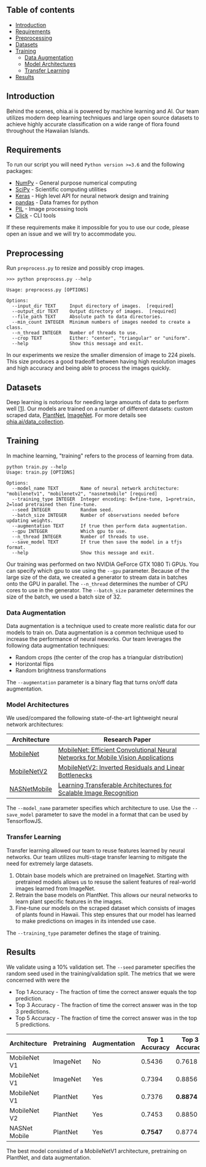## Table of contents

* [Introduction](#introduction)
* [Requirements](#requirements)
* [Preprocessing](#preprocessing)
* [Datasets](#datasets)
* [Training](#training)
   * [Data Augmentation](#data-augmentation)
   * [Model Architectures](#model-architectures)
   * [Transfer Learning](#transfer-learning)
* [Results](#results)

## Introduction

Behind the scenes, ohia.ai is powered by machine learning and AI.  Our team utilizes modern deep learning techniques and large open source datasets to achieve highly accurate classification on a wide range of flora found throughout the Hawaiian Islands.


## Requirements

To run our script you will need `Python version >=3.6` and the following packages:
* [NumPy](http://www.numpy.org/) - General purpose numerical computing
* [SciPy](https://www.scipy.org/) - Scientific computing utilities
* [Keras](https://keras.io/) - High level API for neural network design and training
* [pandas](https://pandas.pydata.org/) - Data frames for python
* [PIL](https://pillow.readthedocs.io/en/5.3.x/) - Image processing tools
* [Click](https://click.palletsprojects.com/en/7.x/) - CLI tools

If these requirements make it impossible for you to use our code, please open an issue and we will try to accommodate you.


## Preprocessing

Run `preprocess.py` to resize and possibly crop images.  

```
>>> python preprocess.py --help

Usage: preprocess.py [OPTIONS]

Options:
  --input_dir TEXT     Input directory of images.  [required]
  --output_dir TEXT    Output directory of images.  [required]
  --file_path TEXT     Absolute path to data directories.
  --min_count INTEGER  Minimum numbers of images needed to create a class.
  --n_thread INTEGER   Number of threads to use.
  --crop TEXT          Either: "center", "triangular" or "uniform".
  --help               Show this message and exit.
```

In our experiments we resize the smaller dimension of image to 224 pixels.  This size produces a good tradeoff between having high resolution images and high accuracy and being able to process the images quickly.  


## Datasets
Deep learning is notorious for needing large amounts of data to perform well [[1](https://static.googleusercontent.com/media/research.google.com/en//pubs/archive/35179.pdf)].  Our models are trained on a number of different datasets: custom scraped data, [PlantNet](https://www.imageclef.org/lifeclef/2017/plant), [ImageNet](http://www.image-net.org/).  For more details see [ohia.ai/data_collection](https://github.com/HACC2018/ohia.ai/tree/master/data_collection).



## Training
In machine learning, "training" refers to the process of learning from data.  

```
python train.py --help
Usage: train.py [OPTIONS]

Options:
  --model_name TEXT        Name of neural network architecture: "mobilenetv1", "mobilenetv2", "nasnetmobile" [required]
  --training_type INTEGER  Integer encoding: 0=fine-tune, 1=pretrain, 2=load pretrained then fine-tune.
  --seed INTEGER           Random seed.
  --batch_size INTEGER     Number of observations needed before updating weights.
  --augmentation TEXT      If true then perform data augmentation.
  --gpu INTEGER            Which gpu to use.
  --n_thread INTEGER       Number of threads to use.
  --save_model TEXT        If true then save the model in a tfjs format.
  --help                   Show this message and exit.
```

Our training was performed on two NVIDIA GeForce GTX 1080 Ti GPUs.  You can specify which gpu to use using the `--gpu` parameter.  Because of the large size of the data, we created a generator to stream data in batches onto the GPU in parallel.  The `--n_thread` determines the number of CPU cores to use in the generator.  The `--batch_size` parameter determines the size of the batch, we used a batch size of 32.  


### Data Augmentation

Data augmentation is a technique used to create more realistic data for our models to train on.  Data augmentation is a common technique used to increase the performance of neural neworks. Our team leverages the following data augmentation techniques:

* Random crops (the center of the crop has a triangular distribution)
* Horizontal flips
* Random brightness transformations


The `--augmentation` parameter is a binary flag that turns on/off data augmentation.

### Model Architectures

We used/compared the following state-of-the-art lightweight neural network architectures:

Architecture | Research Paper
-- | -- 
[MobileNet](https://keras.io/applications/#mobilenet) | [MobileNet: Efficient Convolutional Neural Networks for Mobile Vision Applications](https://arxiv.org/pdf/1704.04861.pdf)
[MobileNetV2](https://keras.io/applications/#mobilenetv2) | [MobileNetV2: Inverted Residuals and Linear Bottlenecks](https://arxiv.org/abs/1801.04381)
[NASNetMobile](https://keras.io/applications/#nasnet) | [Learning Transferable Architectures for Scalable Image Recognition](https://arxiv.org/abs/1707.07012)

The `--model_name` parameter specifies which architecture to use.  Use the `--save_model` parameter to save the model in a format that can be used by TensorflowJS.

### Transfer Learning
Transfer learning allowed our team to reuse features learned by neural networks.  Our team utilizes multi-stage transfer learning to mitigate the need for extremely large datasets.

1. Obtain base models which are pretrained on ImageNet.  Starting with pretrained models allows us to resuse the salient features of real-world images learned from ImageNet. 
2. Retrain the base models on PlantNet.  This allows our neural networks to learn plant specific features in the images.   
3. Fine-tune our models on the scraped dataset which consists of images of plants found in Hawaii.  This step ensures that our model has learned to make predictions on images in its intended use case.

The `--training_type` parameter defines the stage of training. 

## Results

We validate using a 10% validation set.  The `--seed` parameter specifies the random seed used in the training/validation split.  The metrics that we were concerned with were the

* Top 1 Accuracy - The fraction of time the correct answer equals the top prediction.
* Top 3 Accuracy - The fraction of time the correct answer was in the top 3 predictions.
* Top 5 Accuracy - The fraction of time the correct answer was in the top 5 predictions.


|  Architecture | Pretraining | Augmentation | Top 1 Accuracy | Top 3 Accuracy | Top 5 Accuracy |
| ------------- | ----------- | ------------ | -------------- | -------------- | -------------- |
|  MobileNet V1 |    ImageNet |           No |         0.5436 |         0.7618 |         0.8396 |
|  MobileNet V1 |    ImageNet |          Yes |         0.7394 |         0.8856 |     **0.9257** |
|  MobileNet V1 |    PlantNet |          Yes |         0.7376 |     **0.8874** |         0.9251 |
|  MobileNet V2 |    PlantNet |          Yes |         0.7453 |         0.8850 |         0.9240 |
| NASNet Mobile |    PlantNet |          Yes |     **0.7547** |         0.8774 |         0.9204 |

The best model consisted of a MobileNetV1 architecture, pretraining on PlantNet, and data augmentation.

 